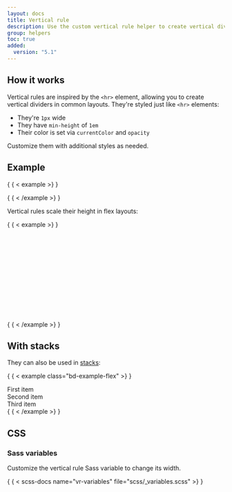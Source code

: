```yaml
---
layout: docs
title: Vertical rule
description: Use the custom vertical rule helper to create vertical dividers like the `<hr>` element.
group: helpers
toc: true
added:
  version: "5.1"
---
```


## How it works

Vertical rules are inspired by the `<hr>` element, allowing you to create
vertical dividers in common layouts. They're styled just like `<hr>` elements:

- They're `1px` wide
- They have `min-height` of `1em`
- Their color is set via `currentColor` and `opacity`

Customize them with additional styles as needed.

## Example

{ { < example >} }
<div class="vr"></div>
{ { < /example >} }

Vertical rules scale their height in flex layouts:

{ { < example >} }
<div class="d-flex" style="height: 200px;">
  <div class="vr"></div>
</div>
{ { < /example >} }

## With stacks

They can also be used in [stacks](/helpers/stacks.md):

{ { < example class="bd-example-flex" >} }
<div class="hstack gap-3">
  <div class="p-2">First item</div>
  <div class="p-2 ms-auto">Second item</div>
  <div class="vr"></div>
  <div class="p-2">Third item</div>
</div>
{ { < /example >} }

## CSS

### Sass variables

Customize the vertical rule Sass variable to change its width.

{ { < scss-docs name="vr-variables" file="scss/_variables.scss" >} }
